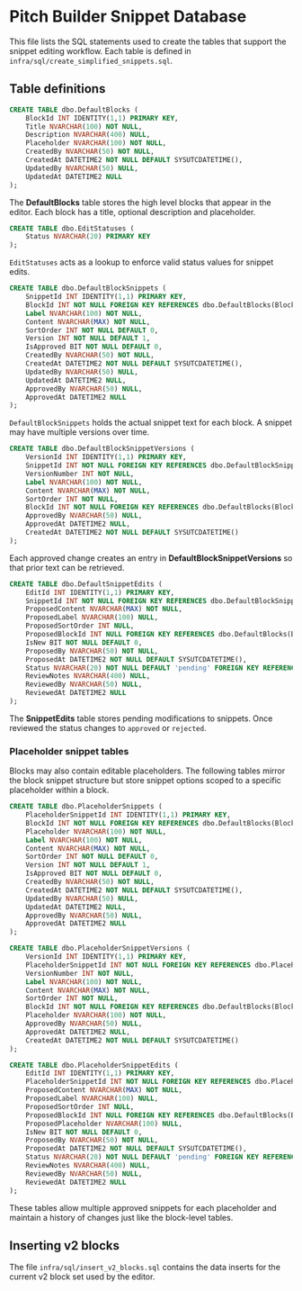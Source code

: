 # Pitch Builder Snippet Database

This file lists the SQL statements used to create the tables that support the snippet editing workflow. Each table is defined in `infra/sql/create_simplified_snippets.sql`.

## Table definitions

```sql
CREATE TABLE dbo.DefaultBlocks (
    BlockId INT IDENTITY(1,1) PRIMARY KEY,
    Title NVARCHAR(100) NOT NULL,
    Description NVARCHAR(400) NULL,
    Placeholder NVARCHAR(100) NOT NULL,
    CreatedBy NVARCHAR(50) NOT NULL,
    CreatedAt DATETIME2 NOT NULL DEFAULT SYSUTCDATETIME(),
    UpdatedBy NVARCHAR(50) NULL,
    UpdatedAt DATETIME2 NULL
);
```
The **DefaultBlocks** table stores the high level blocks that appear in the editor. Each block has a title, optional description and placeholder.

```sql
CREATE TABLE dbo.EditStatuses (
    Status NVARCHAR(20) PRIMARY KEY
);
```
`EditStatuses` acts as a lookup to enforce valid status values for snippet edits.

```sql
CREATE TABLE dbo.DefaultBlockSnippets (
    SnippetId INT IDENTITY(1,1) PRIMARY KEY,
    BlockId INT NOT NULL FOREIGN KEY REFERENCES dbo.DefaultBlocks(BlockId),
    Label NVARCHAR(100) NOT NULL,
    Content NVARCHAR(MAX) NOT NULL,
    SortOrder INT NOT NULL DEFAULT 0,
    Version INT NOT NULL DEFAULT 1,
    IsApproved BIT NOT NULL DEFAULT 0,
    CreatedBy NVARCHAR(50) NOT NULL,
    CreatedAt DATETIME2 NOT NULL DEFAULT SYSUTCDATETIME(),
    UpdatedBy NVARCHAR(50) NULL,
    UpdatedAt DATETIME2 NULL,
    ApprovedBy NVARCHAR(50) NULL,
    ApprovedAt DATETIME2 NULL
);
```
`DefaultBlockSnippets` holds the actual snippet text for each block. A snippet may have multiple versions over time.

```sql
CREATE TABLE dbo.DefaultBlockSnippetVersions (
    VersionId INT IDENTITY(1,1) PRIMARY KEY,
    SnippetId INT NOT NULL FOREIGN KEY REFERENCES dbo.DefaultBlockSnippets(SnippetId),
    VersionNumber INT NOT NULL,
    Label NVARCHAR(100) NOT NULL,
    Content NVARCHAR(MAX) NOT NULL,
    SortOrder INT NOT NULL,
    BlockId INT NOT NULL FOREIGN KEY REFERENCES dbo.DefaultBlocks(BlockId),
    ApprovedBy NVARCHAR(50) NULL,
    ApprovedAt DATETIME2 NULL,
    CreatedAt DATETIME2 NOT NULL DEFAULT SYSUTCDATETIME()
);
```
Each approved change creates an entry in **DefaultBlockSnippetVersions** so that prior text can be retrieved.

```sql
CREATE TABLE dbo.DefaultSnippetEdits (
    EditId INT IDENTITY(1,1) PRIMARY KEY,
    SnippetId INT NOT NULL FOREIGN KEY REFERENCES dbo.DefaultBlockSnippets(SnippetId),
    ProposedContent NVARCHAR(MAX) NOT NULL,
    ProposedLabel NVARCHAR(100) NULL,
    ProposedSortOrder INT NULL,
    ProposedBlockId INT NULL FOREIGN KEY REFERENCES dbo.DefaultBlocks(BlockId),
    IsNew BIT NOT NULL DEFAULT 0,
    ProposedBy NVARCHAR(50) NOT NULL,
    ProposedAt DATETIME2 NOT NULL DEFAULT SYSUTCDATETIME(),
    Status NVARCHAR(20) NOT NULL DEFAULT 'pending' FOREIGN KEY REFERENCES dbo.EditStatuses(Status),
    ReviewNotes NVARCHAR(400) NULL,
    ReviewedBy NVARCHAR(50) NULL,
    ReviewedAt DATETIME2 NULL
);
```
The **SnippetEdits** table stores pending modifications to snippets. Once reviewed the status changes to `approved` or `rejected`.

### Placeholder snippet tables

Blocks may also contain editable placeholders. The following tables mirror the block snippet structure but store snippet options scoped to a specific placeholder within a block.

```sql
CREATE TABLE dbo.PlaceholderSnippets (
    PlaceholderSnippetId INT IDENTITY(1,1) PRIMARY KEY,
    BlockId INT NOT NULL FOREIGN KEY REFERENCES dbo.DefaultBlocks(BlockId),
    Placeholder NVARCHAR(100) NOT NULL,
    Label NVARCHAR(100) NOT NULL,
    Content NVARCHAR(MAX) NOT NULL,
    SortOrder INT NOT NULL DEFAULT 0,
    Version INT NOT NULL DEFAULT 1,
    IsApproved BIT NOT NULL DEFAULT 0,
    CreatedBy NVARCHAR(50) NOT NULL,
    CreatedAt DATETIME2 NOT NULL DEFAULT SYSUTCDATETIME(),
    UpdatedBy NVARCHAR(50) NULL,
    UpdatedAt DATETIME2 NULL,
    ApprovedBy NVARCHAR(50) NULL,
    ApprovedAt DATETIME2 NULL
);

CREATE TABLE dbo.PlaceholderSnippetVersions (
    VersionId INT IDENTITY(1,1) PRIMARY KEY,
    PlaceholderSnippetId INT NOT NULL FOREIGN KEY REFERENCES dbo.PlaceholderSnippets(PlaceholderSnippetId),
    VersionNumber INT NOT NULL,
    Label NVARCHAR(100) NOT NULL,
    Content NVARCHAR(MAX) NOT NULL,
    SortOrder INT NOT NULL,
    BlockId INT NOT NULL FOREIGN KEY REFERENCES dbo.DefaultBlocks(BlockId),
    Placeholder NVARCHAR(100) NOT NULL,
    ApprovedBy NVARCHAR(50) NULL,
    ApprovedAt DATETIME2 NULL,
    CreatedAt DATETIME2 NOT NULL DEFAULT SYSUTCDATETIME()
);

CREATE TABLE dbo.PlaceholderSnippetEdits (
    EditId INT IDENTITY(1,1) PRIMARY KEY,
    PlaceholderSnippetId INT NOT NULL FOREIGN KEY REFERENCES dbo.PlaceholderSnippets(PlaceholderSnippetId),
    ProposedContent NVARCHAR(MAX) NOT NULL,
    ProposedLabel NVARCHAR(100) NULL,
    ProposedSortOrder INT NULL,
    ProposedBlockId INT NULL FOREIGN KEY REFERENCES dbo.DefaultBlocks(BlockId),
    ProposedPlaceholder NVARCHAR(100) NULL,
    IsNew BIT NOT NULL DEFAULT 0,
    ProposedBy NVARCHAR(50) NOT NULL,
    ProposedAt DATETIME2 NOT NULL DEFAULT SYSUTCDATETIME(),
    Status NVARCHAR(20) NOT NULL DEFAULT 'pending' FOREIGN KEY REFERENCES dbo.EditStatuses(Status),
    ReviewNotes NVARCHAR(400) NULL,
    ReviewedBy NVARCHAR(50) NULL,
    ReviewedAt DATETIME2 NULL
);
```

These tables allow multiple approved snippets for each placeholder and maintain a history of changes just like the block-level tables.

## Inserting v2 blocks

The file `infra/sql/insert_v2_blocks.sql` contains the data inserts for the current v2 block set used by the editor.
